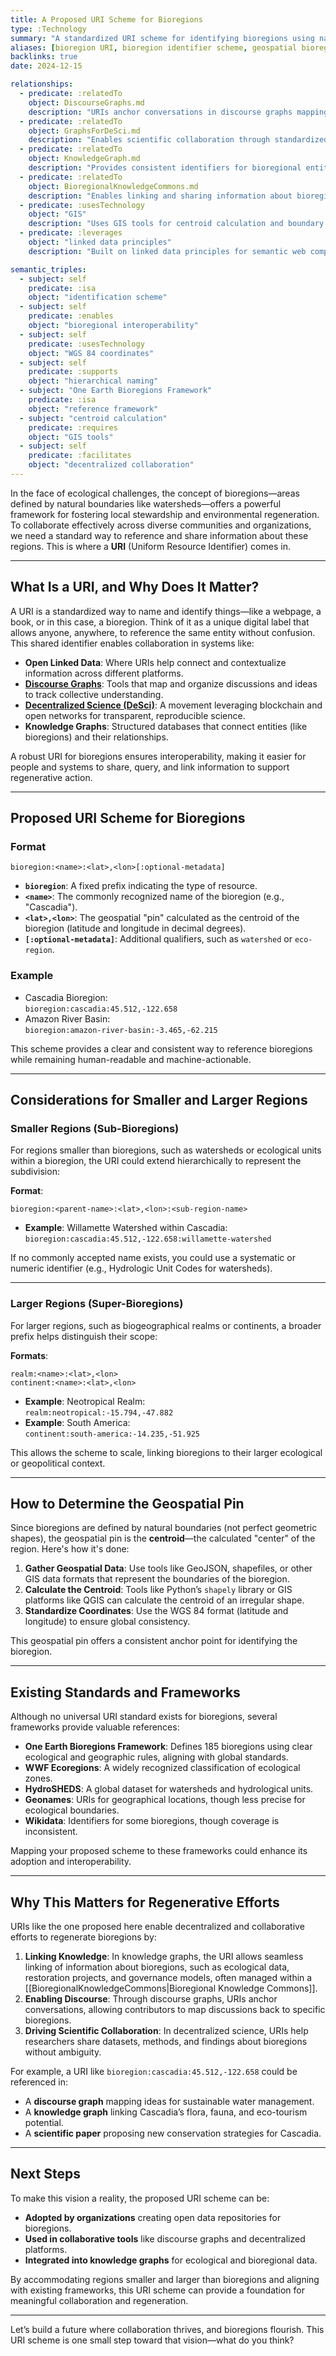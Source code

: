 ```yaml
---
title: A Proposed URI Scheme for Bioregions
type: :Technology
summary: "A standardized URI scheme for identifying bioregions using names and geospatial coordinates, enabling interoperability in linked data, discourse graphs, and decentralized science platforms."
aliases: [bioregion URI, bioregion identifier scheme, geospatial bioregion URIs]
backlinks: true
date: 2024-12-15

relationships:
  - predicate: :relatedTo
    object: DiscourseGraphs.md
    description: "URIs anchor conversations in discourse graphs mapping discussions to specific bioregions"
  - predicate: :relatedTo
    object: GraphsForDeSci.md
    description: "Enables scientific collaboration through standardized bioregion references"
  - predicate: :relatedTo
    object: KnowledgeGraph.md
    description: "Provides consistent identifiers for bioregional entities in knowledge graphs"
  - predicate: :relatedTo
    object: BioregionalKnowledgeCommons.md
    description: "Enables linking and sharing information about bioregions in knowledge commons"
  - predicate: :usesTechnology
    object: "GIS"
    description: "Uses GIS tools for centroid calculation and boundary definition"
  - predicate: :leverages
    object: "linked data principles"
    description: "Built on linked data principles for semantic web compatibility"

semantic_triples:
  - subject: self
    predicate: :isa
    object: "identification scheme"
  - subject: self
    predicate: :enables
    object: "bioregional interoperability"
  - subject: self
    predicate: :usesTechnology
    object: "WGS 84 coordinates"
  - subject: self
    predicate: :supports
    object: "hierarchical naming"
  - subject: "One Earth Bioregions Framework"
    predicate: :isa
    object: "reference framework"
  - subject: "centroid calculation"
    predicate: :requires
    object: "GIS tools"
  - subject: self
    predicate: :facilitates
    object: "decentralized collaboration"
---
```


In the face of ecological challenges, the concept of bioregions—areas defined by natural boundaries like watersheds—offers a powerful framework for fostering local stewardship and environmental regeneration. To collaborate effectively across diverse communities and organizations, we need a standard way to reference and share information about these regions. This is where a **URI** (Uniform Resource Identifier) comes in.

---

## What Is a URI, and Why Does It Matter?

A URI is a standardized way to name and identify things—like a webpage, a book, or in this case, a bioregion. Think of it as a unique digital label that allows anyone, anywhere, to reference the same entity without confusion. This shared identifier enables collaboration in systems like:

- **Open Linked Data**: Where URIs help connect and contextualize information across different platforms.
- **[Discourse Graphs](DiscourseGraphs.md)**: Tools that map and organize discussions and ideas to track collective understanding.
- **[Decentralized Science (DeSci)](GraphsForDeSci.md)**: A movement leveraging blockchain and open networks for transparent, reproducible science.
- **Knowledge Graphs**: Structured databases that connect entities (like bioregions) and their relationships.

A robust URI for bioregions ensures interoperability, making it easier for people and systems to share, query, and link information to support regenerative action.

---

## Proposed URI Scheme for Bioregions

### **Format**
```
bioregion:<name>:<lat>,<lon>[:optional-metadata]
```

- **`bioregion`**: A fixed prefix indicating the type of resource.
- **`<name>`**: The commonly recognized name of the bioregion (e.g., "Cascadia").
- **`<lat>,<lon>`**: The geospatial "pin" calculated as the centroid of the bioregion (latitude and longitude in decimal degrees).
- **`[:optional-metadata]`**: Additional qualifiers, such as `watershed` or `eco-region`.

### **Example**
- Cascadia Bioregion:  
  `bioregion:cascadia:45.512,-122.658`
- Amazon River Basin:  
  `bioregion:amazon-river-basin:-3.465,-62.215`

This scheme provides a clear and consistent way to reference bioregions while remaining human-readable and machine-actionable.

---

## Considerations for Smaller and Larger Regions

### **Smaller Regions (Sub-Bioregions)**

For regions smaller than bioregions, such as watersheds or ecological units within a bioregion, the URI could extend hierarchically to represent the subdivision:

**Format**:  
```
bioregion:<parent-name>:<lat>,<lon>:<sub-region-name>
```

- **Example**: Willamette Watershed within Cascadia:  
  `bioregion:cascadia:45.512,-122.658:willamette-watershed`

If no commonly accepted name exists, you could use a systematic or numeric identifier (e.g., Hydrologic Unit Codes for watersheds).

---

### **Larger Regions (Super-Bioregions)**

For larger regions, such as biogeographical realms or continents, a broader prefix helps distinguish their scope:

**Formats**:  
```
realm:<name>:<lat>,<lon>
continent:<name>:<lat>,<lon>
```

- **Example**: Neotropical Realm:  
  `realm:neotropical:-15.794,-47.882`
- **Example**: South America:  
  `continent:south-america:-14.235,-51.925`

This allows the scheme to scale, linking bioregions to their larger ecological or geopolitical context.

---

## How to Determine the Geospatial Pin

Since bioregions are defined by natural boundaries (not perfect geometric shapes), the geospatial pin is the **centroid**—the calculated "center" of the region. Here's how it's done:

1. **Gather Geospatial Data**: Use tools like GeoJSON, shapefiles, or other GIS data formats that represent the boundaries of the bioregion.  
2. **Calculate the Centroid**: Tools like Python’s `shapely` library or GIS platforms like QGIS can calculate the centroid of an irregular shape.
3. **Standardize Coordinates**: Use the WGS 84 format (latitude and longitude) to ensure global consistency.

This geospatial pin offers a consistent anchor point for identifying the bioregion.

---

## Existing Standards and Frameworks

Although no universal URI standard exists for bioregions, several frameworks provide valuable references:

- **One Earth Bioregions Framework**: Defines 185 bioregions using clear ecological and geographic rules, aligning with global standards.
- **WWF Ecoregions**: A widely recognized classification of ecological zones.
- **HydroSHEDS**: A global dataset for watersheds and hydrological units.
- **Geonames**: URIs for geographical locations, though less precise for ecological boundaries.
- **Wikidata**: Identifiers for some bioregions, though coverage is inconsistent.

Mapping your proposed scheme to these frameworks could enhance its adoption and interoperability.

---

## Why This Matters for Regenerative Efforts

URIs like the one proposed here enable decentralized and collaborative efforts to regenerate bioregions by:

1. **Linking Knowledge**: In knowledge graphs, the URI allows seamless linking of information about bioregions, such as ecological data, restoration projects, and governance models, often managed within a [[BioregionalKnowledgeCommons|Bioregional Knowledge Commons]].
2. **Enabling Discourse**: Through discourse graphs, URIs anchor conversations, allowing contributors to map discussions back to specific bioregions.
3. **Driving Scientific Collaboration**: In decentralized science, URIs help researchers share datasets, methods, and findings about bioregions without ambiguity.

For example, a URI like `bioregion:cascadia:45.512,-122.658` could be referenced in:
- A **discourse graph** mapping ideas for sustainable water management.  
- A **knowledge graph** linking Cascadia’s flora, fauna, and eco-tourism potential.  
- A **scientific paper** proposing new conservation strategies for Cascadia.

---

## Next Steps

To make this vision a reality, the proposed URI scheme can be:
- **Adopted by organizations** creating open data repositories for bioregions.
- **Used in collaborative tools** like discourse graphs and decentralized platforms.  
- **Integrated into knowledge graphs** for ecological and bioregional data.

By accommodating regions smaller and larger than bioregions and aligning with existing frameworks, this URI scheme can provide a foundation for meaningful collaboration and regeneration.

---

Let’s build a future where collaboration thrives, and bioregions flourish. This URI scheme is one small step toward that vision—what do you think?

<script src="https://giscus.app/client.js"
        data-repo="DarrenZal/Quartz"
        data-repo-id="R_kgDONJp5NA"
        data-category="Announcements"
        data-category-id="DIC_kwDONJp5NM4Cj_Fw"
        data-mapping="pathname"
        data-strict="0"
        data-reactions-enabled="1"
        data-emit-metadata="0"
        data-input-position="bottom"
        data-theme="dark_dimmed"
        data-lang="en"
        crossorigin="anonymous"
        async>
</script>
